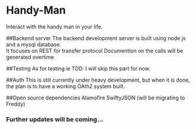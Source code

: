 # Handy-Man
Interact with the handy man in your life.

##Backend server 
The backend development server is built using node js and a mysql database.  
It focuses on REST for transfer protocol
Documention on the calls will be generated overtime

##Testing
As for testing ie TDD: I will skip this part for now.

##Auth
This is still currently under heavy development, but when it is done, the plan is to have a working OAth2 system built. 

##Open source dependencies
Alamofire
SwiftyJSON (will be migrating to Freddy)

### Further updates will be coming...
